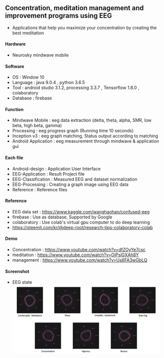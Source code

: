 ## Concentration, meditation management and improvement programs using EEG
* Applications that help you maximize your concentration by creating the best meditation

#### Hardware
* Neurosky mindwave mobile

#### Software
* OS : Window 10
* Language : java 9.0.4 , python 3.6.5
* Tool : android studio 3.1.2, processing 3.3.7 , Tensorflow 1.8.0 , colaboratory
* Database : firebase

#### Function
* Mindwave Mobile : eeg data extraction (delta, theta, alpha, SMR, low beta, high beta, gamma)
* Processing : eeg progress graph (Running time 10 seconds)
* Inception v3 : eeg graph matching, Status output according to matching
* Android Application : eeg measurement through mindwave & application gui

#### Each file
* Android-design : Application User Interface
* EEG-Application : Result Project file
* EEG-Classification : Measured EEG and dataset normalization
* EEG-Processing : Creating a graph image using EEG data
* Reference : Reference files

#### Reference
* EEG data set : https://www.kaggle.com/wanghaohan/confused-eeg
* firebase : Use as database, Supported by Google
* colaboratory : Use colab's virtual gpu computer to do deep learning
* https://steemit.com/kr/@deep-root/research-tips-colaboratory-colab

#### Demo
* Concentration : https://www.youtube.com/watch?v=dfZOyYe7csc
* meditation : https://www.youtube.com/watch?v=OjPslGXAh8Y
* management : https://www.youtube.com/watch?v=Us6FA3wGbLQ

#### Screenshot
* EEG state
![image](./Reference/state_image.jpg)
